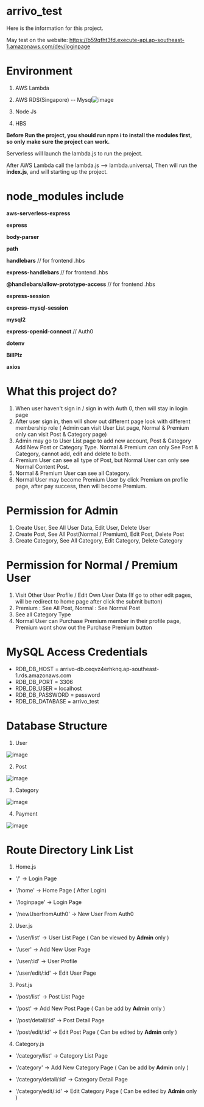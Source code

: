 # arrivo_test

Here is the information for this project. 

May test on the website: https://b59qfht3fd.execute-api.ap-southeast-1.amazonaws.com/dev/loginpage

# Environment
1. AWS Lambda
2. AWS RDS(Singapore) -- Mysql![image](https://user-images.githubusercontent.com/33863094/194051732-8ae57fe7-ec2c-4bd6-a610-f75c4bf2561a.png)

3. Node Js
4. HBS

**Before Run the project, you should run npm i to install the modules first, so only make sure the project can work.**

Serverless will launch the lambda.js to run the project.

After AWS Lambda call the lambda.js --> lambda.universal,
Then will run the **index.js**, and will starting up the project.

# node_modules include

**aws-serverless-express**

**express**

**body-parser**

**path**

**handlebars** // for frontend .hbs

**express-handlebars** // for frontend .hbs

**@handlebars/allow-prototype-access** // for frontend .hbs

**express-session**

**express-mysql-session**

**mysql2**

**express-openid-connect** // Auth0

**dotenv**

**BillPlz**

**axios**

# What this project do?

1. When user haven't sign in / sign in with Auth 0, then will stay in login page
2. After user sign in, then will show out different page look with different membership role ( Admin can visit User List page, Normal & Premium only can visit Post & Category page)
3. Admin may go to User List page to add new account, Post & Category Add New Post or Category Type. Normal & Premium can only See Post & Category, cannot add, edit and delete to both.
4. Premium User can see all type of Post, but Normal User can only see Normal Content Post.
5. Normal & Premium User can see all Category.
6. Normal User may become Premium User by click Premium on profile page, after pay success, then will become Premium.

# Permission for Admin
1. Create User, See All User Data, Edit User, Delete User
2. Create Post, See All Post(Normal / Premium), Edit Post, Delete Post
3. Create Category, See All Category, Edit Category, Delete Category

# Permission for Normal / Premium User
1. Visit Other User Profile / Edit Own User Data (If go to other edit pages, will be redirect to home page after click the submit button)
2. Premium : See All Post, Normal : See Normal Post
3. See all Category Type
4. Normal User can Purchase Premium member in their profile page, Premium wont show out the Purchase Premium button

# MySQL Access Credentials

- RDB_DB_HOST = arrivo-db.ceqvz4erhknq.ap-southeast-1.rds.amazonaws.com
- RDB_DB_PORT = 3306
- RDB_DB_USER = localhost
- RDB_DB_PASSWORD = password
- RDB_DB_DATABASE = arrivo_test

# Database Structure
1. User

![image](https://user-images.githubusercontent.com/33863094/194050096-19eed717-407c-4931-b91b-fb6dcc970ed0.png)

2. Post

![image](https://user-images.githubusercontent.com/33863094/194050165-02d48cd8-24c6-449b-be94-96104dff0cca.png)

3. Category

![image](https://user-images.githubusercontent.com/33863094/194050231-c4ee9193-b96f-4aa1-bba5-ef600bcdb6ef.png)

4. Payment

![image](https://user-images.githubusercontent.com/33863094/194050279-6c7dc948-8909-401b-ba27-8536e743ce03.png)

# Route Directory Link List

1. Home.js

- '/' -> Login Page

- '/home' -> Home Page ( After Login)

- '/loginpage' -> Login Page

- '/newUserfromAuth0' -> New User From Auth0

2. User.js

- '/user/list' -> User List Page ( Can be viewed by **Admin** only )

- '/user' -> Add New User Page

- '/user/:id' -> User Profile

- '/user/edit/:id' -> Edit User Page

3. Post.js

- '/post/list' -> Post List Page

- '/post' -> Add New Post Page ( Can be add by **Admin** only )

- '/post/detail/:id' -> Post Detail Page

- '/post/edit/:id' -> Edit Post Page ( Can be edited by **Admin** only )

4. Category.js

- '/category/list' -> Category List Page

- '/category' -> Add New Category Page ( Can be add by **Admin** only )

- '/category/detail/:id' -> Category Detail Page

- '/category/edit/:id' -> Edit Category Page ( Can be edited by **Admin** only )
